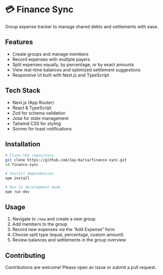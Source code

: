 # 💳 Finance Sync

Group expense tracker to manage shared debts and settlements with ease.

## Features
- Create groups and manage members
- Record expenses with multiple payers
- Split expenses equally, by percentage, or by exact amounts
- View real-time balances and optimized settlement suggestions
- Responsive UI built with Next.js and TypeScript

## Tech Stack
- Next.js (App Router)
- React & TypeScript
- Zod for schema validation
- Jotai for state management
- Tailwind CSS for styling
- Sonner for toast notifications

## Installation
```bash
# Clone the repository
git clone https://github.com/Jay-Karia/finance-sync.git
cd finance-sync

# Install dependencies
npm install

# Run in development mode
npm run dev
```

## Usage
1. Navigate to `/new` and create a new group
2. Add members to the group
3. Record new expenses via the “Add Expense” form
4. Choose split type (equal, percentage, custom amount)
5. Review balances and settlements in the group overview


## Contributing
Contributions are welcome! Please open an issue or submit a pull request.
